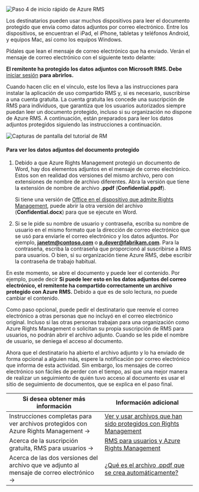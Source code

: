 ![Paso 4 de inicio rápido de Azure RMS](../media/AzRMS_QuickStartSteps4.PNG)

Los destinatarios pueden usar muchos dispositivos para leer el documento protegido que envía como datos adjuntos por correo electrónico. Entre los dispositivos, se encuentran el iPad, el iPhone, tabletas y teléfonos Android, y equipos Mac, así como los equipos Windows.

Pídales que lean el mensaje de correo electrónico que ha enviado. Verán el mensaje de correo electrónico con el siguiente texto delante:

**El remitente ha protegido los datos adjuntos con Microsoft RMS. Debe** [iniciar sesión](http://aka.ms/rms)
      **para abrirlos.**

Cuando hacen clic en el vínculo, este los lleva a las instrucciones para instalar la aplicación de uso compartido RMS y, si es necesario, suscribirse a una cuenta gratuita. La cuenta gratuita les concede una suscripción de RMS para individuos, que garantiza que los usuarios autorizados siempre puedan leer un documento protegido, incluso si su organización no dispone de Azure RMS. A continuación, están preparados para leer los datos adjuntos protegidos siguiendo las instrucciones a continuación.

![Capturas de pantalla del tutorial de RM](../media/AzRMS_Tutorial_4_Screenshots.png)

#### Para ver los datos adjuntos del documento protegido

1.  Debido a que Azure Rights Management protegió un documento de Word, hay dos elementos adjuntos en el mensaje de correo electrónico. Estos son en realidad dos versiones del mismo archivo, pero con extensiones de nombre de archivo diferentes. Abra la versión que tiene la extensión de nombre de archivo **.ppdf** (**Confidential.ppdf**).

    Si tiene una versión de [Office en el dispositivo que admite Rights Management](https://technet.microsoft.com/library/dn655136.aspx), puede abrir la otra versión del archivo (**Confidential.docx**) para que se ejecute en Word.

2.  Si se le pide su nombre de usuario y contraseña, escriba su nombre de usuario en el mismo formato que la dirección de correo electrónico que se usó para enviarle el correo electrónico y los datos adjuntos. Por ejemplo, **janetm@contoso.com** o **p.dover@fabrikam.com**. Para la contraseña, escriba la contraseña que proporcionó al suscribirse a RMS para usuarios. O bien, si su organización tiene Azure RMS, debe escribir la contraseña de trabajo habitual.

En este momento, se abre el documento y puede leer el contenido. Por ejemplo, puede decir **Si puede leer esto en los datos adjuntos del correo electrónico, el remitente ha compartido correctamente un archivo protegido con Azure RMS.** Debido a que es de solo lectura, no puede cambiar el contenido.

Como paso opcional, puede pedir el destinatario que reenvíe el correo electrónico a otras personas que no incluyó en el correo electrónico original. Incluso si las otras personas trabajan para una organización como Azure Rights Management o solicitan su propia suscripción de RMS para usuarios, no podrán abrir el archivo adjunto. Cuando se les pide el nombre de usuario, se deniega el acceso al documento.

Ahora que el destinatario ha abierto el archivo adjunto y lo ha enviado de forma opcional a alguien más, espere la notificación por correo electrónico que informa de esta actividad. Sin embargo, los mensajes de correo electrónico son fáciles de perder con el tiempo, así que una mejor manera de realizar un seguimiento de quién tuvo acceso al documento es usar el sitio de seguimiento de documentos, que se explica en el paso final.

|Si desea obtener más información|Información adicional|
|--------------------------------|--------------------------|
|Instrucciones completas para ver archivos protegidos con Azure Rights Management   →|[Ver y usar archivos que han sido protegidos con Rights Management](../rms-client/sharing-app-view-use-files.md)|
|Acerca de la suscripción gratuita, RMS para usuarios   →|[RMS para usuarios y Azure Rights Management](../understand-explore/rms-for-individuals.md)|
|Acerca de las dos versiones del archivo que ve adjunto al mensaje de correo electrónico   →|[¿Qué es el archivo .ppdf que se crea automáticamente?](../rms-client/sharing-app-dialog-box.md)|



<!--HONumber=Jul16_HO3-->


